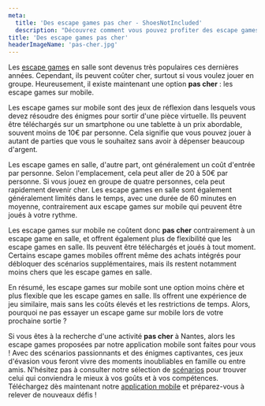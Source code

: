 ```yaml
---
meta:
  title: 'Des escape games pas cher - ShoesNotIncluded'
  description: "Découvrez comment vous pouvez profiter des escape games à un prix pas cher. Découvrez un type d'escape game amusant à un prix abordable."
title: 'Des escape games pas cher'
headerImageName: 'pas-cher.jpg'
---
```


Les [escape games](/blog/escape-game) en salle sont devenus très
populaires ces dernières années. Cependant, ils peuvent coûter cher, surtout si vous voulez
jouer en groupe. Heureusement, il existe maintenant une option **pas cher** : les escape
games sur mobile.

Les escape games sur mobile sont des jeux de réflexion dans lesquels vous devez résoudre des
énigmes pour sortir d'une pièce virtuelle. Ils peuvent être téléchargés sur un
smartphone ou une tablette à un prix abordable, souvent moins de 10€ par personne. Cela
signifie que vous pouvez jouer à autant de parties que vous le souhaitez sans avoir à
dépenser beaucoup d'argent.

Les escape games en salle, d'autre part, ont généralement un coût d'entrée par
personne. Selon l'emplacement, cela peut aller de 20 à 50€ par personne. Si vous jouez
en groupe de quatre personnes, cela peut rapidement devenir cher. Les escape games en salle
sont également généralement limités dans le temps, avec une durée de 60 minutes en moyenne,
contrairement aux escape games sur mobile qui peuvent être joués à votre rythme.

Les escape games sur mobile ne coûtent donc **pas cher** contrairement à un escape game
en salle, et offrent également plus de flexibilité que les escape games en salle. Ils
peuvent être téléchargés et joués à tout moment. Certains escape games mobiles offrent même
des achats intégrés pour débloquer des scénarios supplémentaires, mais ils restent notamment
moins chers que les escape games en salle.

En résumé, les escape games sur mobile sont une option moins chère et plus flexible que les
escape games en salle. Ils offrent une expérience de jeu similaire, mais sans les coûts
élevés et les restrictions de temps. Alors, pourquoi ne pas essayer un escape game sur
mobile lors de votre prochaine sortie ?

Si vous êtes à la recherche d'une activité **pas cher** à Nantes, alors les escape
games proposées par notre application mobile sont faites pour vous ! Avec des scénarios
passionnants et des énigmes captivantes, ces jeux d'évasion vous feront vivre des
moments inoubliables en famille ou entre amis. N'hésitez pas à consulter notre
sélection de [scénarios](/scenarios) pour trouver celui qui
conviendra le mieux à vos goûts et à vos compétences. Téléchargez dès maintenant notre
[application mobile](/#stores) et préparez-vous à relever
de nouveaux défis !
